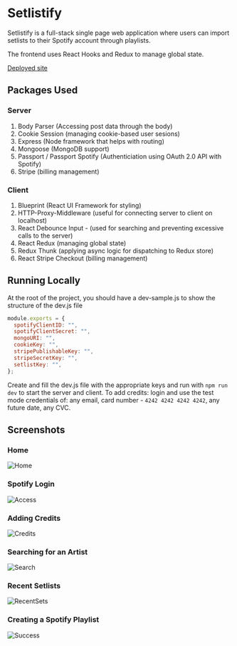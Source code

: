 # Setlistify

Setlistify is a full-stack single page web application where users can import setlists to their Spotify account through playlists.

The frontend uses React Hooks and Redux to manage global state.

[Deployed site](http://setlistify-prod.herokuapp.com)

## Packages Used
### Server

1. Body Parser (Accessing post data through the body)
2. Cookie Session (managing cookie-based user sesions)
3. Express (Node framework that helps with routing)
4. Mongoose (MongoDB support)
5. Passport / Passport Spotify (Authenticiation using OAuth 2.0 API with Spotify)
6. Stripe (billing management)

### Client
1. Blueprint (React UI Framework for styling)
2. HTTP-Proxy-Middleware (useful for connecting server to client on localhost)
3. React Debounce Input - (used for searching and preventing excessive calls to the server)
4. React Redux (managing global state)
5. Redux Thunk (applying async logic for dispatching to Redux store)
6. React Stripe Checkout (billing management)

## Running Locally
At the root of the project, you should have a dev-sample.js to show the structure of the dev.js file

```js
module.exports = {
  spotifyClientID: "",
  spotifyClientSecret: "",
  mongoURI: "",
  cookieKey: "",
  stripePublishableKey: "",
  stripeSecretKey: "",
  setlistKey: "",
};
```

Create and fill the dev.js file with the appropriate keys and run with ```npm run dev``` to start the server and client. To add credits: login and use the test mode credentials of: any email, card number - ```4242 4242 4242 4242```, any future date, any CVC.

## Screenshots

### Home 
![Home](screenshots/Home.PNG)

### Spotify Login
![Access](screenshots/Access.PNG)

### Adding Credits
![Credits](screenshots/Credits.PNG)

### Searching for an Artist
![Search](screenshots/Search.PNG)

### Recent Setlists
![RecentSets](screenshots/RecentSets.PNG)

### Creating a Spotify Playlist
![Success](screenshots/Success.PNG)
